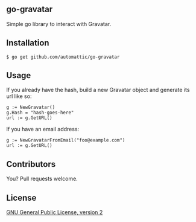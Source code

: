 ## go-gravatar

Simple go library to interact with Gravatar.

## Installation
```shell
$ go get github.com/automattic/go-gravatar
```

## Usage

If you already have the hash, build a new Gravatar object and generate its url like so:

    g := NewGravatar()
    g.Hash = "hash-goes-here"
    url := g.GetURL()

If you have an email address:

    g := NewGravatarFromEmail("foo@example.com")
    url := g.GetURL()

## Contributors

You? Pull requests welcome.


## License

[GNU General Public License, version 2](http://www.gnu.org/licenses/gpl-2.0.html)
